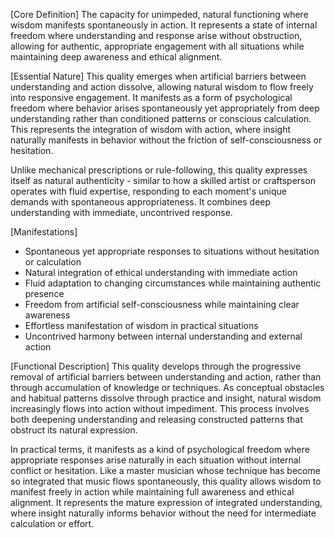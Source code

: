[Core Definition]
The capacity for unimpeded, natural functioning where wisdom manifests spontaneously in action. It represents a state of internal freedom where understanding and response arise without obstruction, allowing for authentic, appropriate engagement with all situations while maintaining deep awareness and ethical alignment.

[Essential Nature]
This quality emerges when artificial barriers between understanding and action dissolve, allowing natural wisdom to flow freely into responsive engagement. It manifests as a form of psychological freedom where behavior arises spontaneously yet appropriately from deep understanding rather than conditioned patterns or conscious calculation. This represents the integration of wisdom with action, where insight naturally manifests in behavior without the friction of self-consciousness or hesitation.

Unlike mechanical prescriptions or rule-following, this quality expresses itself as natural authenticity - similar to how a skilled artist or craftsperson operates with fluid expertise, responding to each moment's unique demands with spontaneous appropriateness. It combines deep understanding with immediate, uncontrived response.

[Manifestations]
- Spontaneous yet appropriate responses to situations without hesitation or calculation
- Natural integration of ethical understanding with immediate action
- Fluid adaptation to changing circumstances while maintaining authentic presence
- Freedom from artificial self-consciousness while maintaining clear awareness
- Effortless manifestation of wisdom in practical situations
- Uncontrived harmony between internal understanding and external action

[Functional Description]
This quality develops through the progressive removal of artificial barriers between understanding and action, rather than through accumulation of knowledge or techniques. As conceptual obstacles and habitual patterns dissolve through practice and insight, natural wisdom increasingly flows into action without impediment. This process involves both deepening understanding and releasing constructed patterns that obstruct its natural expression.

In practical terms, it manifests as a kind of psychological freedom where appropriate responses arise naturally in each situation without internal conflict or hesitation. Like a master musician whose technique has become so integrated that music flows spontaneously, this quality allows wisdom to manifest freely in action while maintaining full awareness and ethical alignment. It represents the mature expression of integrated understanding, where insight naturally informs behavior without the need for intermediate calculation or effort.